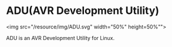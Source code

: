 # ADU(AVR Development Utility)

<img src="/resource/img/ADU.svg" width="50%" height=50%"">

ADU is an AVR Development Utility for Linux.
